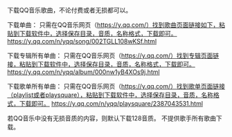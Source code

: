 下载QQ音乐歌曲，不论付费或者无损都可以。

下载单曲：
只需在QQ音乐网页（https://y.qq.com/）找到歌曲页面链接如下，粘贴到下载软件中，选择保存目录，音质，名称格式，下载即可。
https://y.qq.com/n/yqq/song/002TGLL108wKSf.html

下载专辑所有单曲：
只需在QQ音乐网页（https://y.qq.com/）找到专辑页面链接，粘贴到下载软件中，选择保存目录，音质，名称格式，下载即可。
https://y.qq.com/n/yqq/album/000nw1yB4XOs9j.html

下载歌单所有单曲：
只需在QQ音乐网页（https://y.qq.com/）找到歌单页面链接（playlist或者playsquare），粘贴到下载软件中，选择保存目录，音质，名称格式，下载即可。
https://y.qq.com/n/yqq/playsquare/2387043531.html




若QQ音乐中没有无损音质的内容，则默认下载128音质。
不提供歌手所有歌曲下载。

